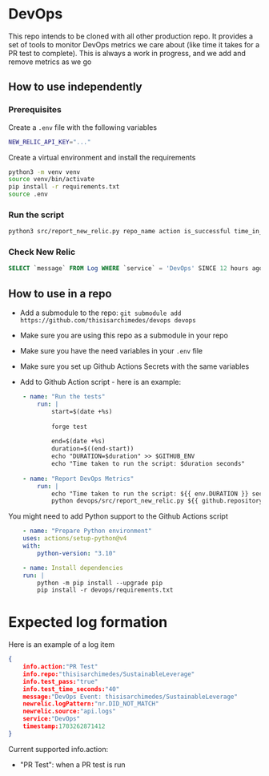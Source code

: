 # DevOps

This repo intends to be cloned with all other production repo. It provides a set of tools to monitor DevOps metrics we care about (like time it takes for a PR test to complete). This is always a work in progress, and we add and remove metrics as we go

## How to use independently

### Prerequisites

Create a `.env` file with the following variables

```bash
NEW_RELIC_API_KEY="..."
```

Create a virtual environment and install the requirements

```bash
python3 -m venv venv
source venv/bin/activate
pip install -r requirements.txt
source .env
```

### Run the script

```bash
python3 src/report_new_relic.py repo_name action is_successful time_in_seconds
```

### Check New Relic

```SQL
SELECT `message` FROM Log WHERE `service` = 'DevOps' SINCE 12 hours ago
```

## How to use in a repo

- Add a submodule to the repo: `git submodule add https://github.com/thisisarchimedes/devops devops`

- Make sure you are using this repo as a submodule in your repo
- Make sure you have the need variables in your `.env` file
- Make sure you set up Github Actions Secrets with the same variables
- Add to Github Action script - here is an example:

```yaml
    - name: "Run the tests"
        run: |
            start=$(date +%s)
            
            forge test
            
            end=$(date +%s)
            duration=$((end-start))
            echo "DURATION=$duration" >> $GITHUB_ENV
            echo "Time taken to run the script: $duration seconds"
                
    - name: "Report DevOps Metrics"
        run: |
            echo "Time taken to run the script: ${{ env.DURATION }} seconds"
            python devops/src/report_new_relic.py ${{ github.repository }} "PR Test" "true" ${{ env.DURATION }}
```

You might need to add Python support to the Github Actions script
    
```yaml
    - name: "Prepare Python environment"
    uses: actions/setup-python@v4
    with:
        python-version: "3.10"

    - name: Install dependencies
    run: |
        python -m pip install --upgrade pip
        pip install -r devops/requirements.txt
```

# Expected log formation

Here is an example of a log item
```json
{
    info.action:"PR Test"
    info.repo:"thisisarchimedes/SustainableLeverage"
    info.test_pass:"true"
    info.test_time_seconds:"40"
    message:"DevOps Event: thisisarchimedes/SustainableLeverage"
    newrelic.logPattern:"nr.DID_NOT_MATCH"
    newrelic.source:"api.logs"
    service:"DevOps"
    timestamp:1703262871412
}
```

Current supported info.action:
- "PR Test": when a PR test is run
